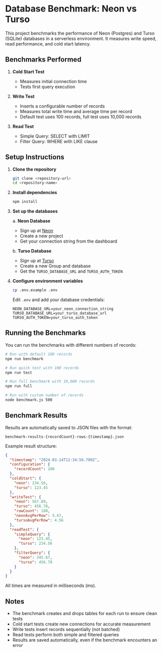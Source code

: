 # Database Benchmark: Neon vs Turso

This project benchmarks the performance of Neon (Postgres) and Turso (SQLite) databases in a serverless environment. It measures write speed, read performance, and cold start latency.

## Benchmarks Performed

1. **Cold Start Test**

   - Measures initial connection time
   - Tests first query execution

2. **Write Test**

   - Inserts a configurable number of records
   - Measures total write time and average time per record
   - Default test uses 100 records, full test uses 10,000 records

3. **Read Test**
   - Simple Query: SELECT with LIMIT
   - Filter Query: WHERE with LIKE clause

## Setup Instructions

1. **Clone the repository**

   ```bash
   git clone <repository-url>
   cd <repository-name>
   ```

2. **Install dependencies**

   ```bash
   npm install
   ```

3. **Set up the databases**

   a. **Neon Database**

   - Sign up at [Neon](https://neon.tech)
   - Create a new project
   - Get your connection string from the dashboard

   b. **Turso Database**

   - Sign up at [Turso](https://turso.tech)
   - Create a new Group and database
   - Get the `TURSO_DATABASE_URL` and `TURSO_AUTH_TOKEN`

4. **Configure environment variables**
   ```bash
   cp .env.example .env
   ```
   Edit `.env` and add your database credentials:
   ```
   NEON_DATABASE_URL=your_neon_connection_string
   TURSO_DATABASE_URL=your_turso_database_url
   TURSO_AUTH_TOKEN=your_turso_auth_token
   ```

## Running the Benchmarks

You can run the benchmarks with different numbers of records:

```bash
# Run with default 100 records
npm run benchmark

# Run quick test with 100 records
npm run test

# Run full benchmark with 10,000 records
npm run full

# Run with custom number of records
node benchmark.js 500
```

## Benchmark Results

Results are automatically saved to JSON files with the format:

```
benchmark-results-{recordCount}-rows-{timestamp}.json
```

Example result structure:

```json
{
  "timestamp": "2024-03-14T12:34:56.789Z",
  "configuration": {
    "recordCount": 100
  },
  "coldStart": {
    "neon": 234.56,
    "turso": 123.45
  },
  "writeTest": {
    "neon": 567.89,
    "turso": 456.78,
    "rowCount": 100,
    "neonAvgPerRow": 5.67,
    "tursoAvgPerRow": 4.56
  },
  "readTest": {
    "simpleQuery": {
      "neon": 123.45,
      "turso": 234.56
    },
    "filterQuery": {
      "neon": 345.67,
      "turso": 456.78
    }
  }
}
```

All times are measured in milliseconds (ms).

## Notes

- The benchmark creates and drops tables for each run to ensure clean tests
- Cold start tests create new connections for accurate measurement
- Write tests insert records sequentially (not batched)
- Read tests perform both simple and filtered queries
- Results are saved automatically, even if the benchmark encounters an error
